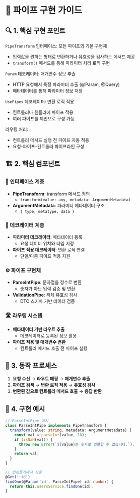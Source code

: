 # 🚀 파이프 구현 가이드

## 🔍 1. 핵심 구현 포인트

`PipeTransform` 인터페이스: 모든 파이프의 기본 구현체
- 입력값을 원하는 형태로 변환하거나 유효성을 검사하는 메서드 제공
- `transform()` 메서드를 통해 파라미터 처리 로직 구현

`Param` 데코레이터: 매개변수 정보 추출
- HTTP 요청에서 특정 파라미터 추출 (@Param, @Query)
- 메타데이터를 통해 파라미터 정보 저장

`UsePipes` 데코레이터: 변환 로직 적용
- 컨트롤러나 핸들러에 파이프 적용
- 여러 파이프를 체인으로 구성 가능

라우팅 처리: 
- 컨트롤러 메서드 실행 전 파이프 자동 적용
- 요청-파이프-컨트롤러 파이프라인 구성

## 🏗️ 2. 핵심 컴포넌트

### 🔄 인터페이스 계층

- **PipeTransform**: transform 메서드 정의
  - `transform(value: any, metadata: ArgumentMetadata)`
- **ArgumentMetadata**: 파라미터 메타데이터 구조
  - `{ type, metatype, data }`

### 🧩 데코레이터 계층

- **파라미터 데코레이터**: 메타데이터 등록
  - 요청 데이터 위치와 타입 지정
- **파이프 적용 데코레이터**: 변환 로직 연결
  - 단일/다중 파이프 적용 지원

### ⚙️ 파이프 구현체

- **ParseIntPipe**: 문자열을 정수로 변환
  - 숫자가 아닌 입력 검증 및 변환
- **ValidationPipe**: 객체 유효성 검사
  - DTO 스키마 기반 데이터 검증

### 🛣️ 라우팅 시스템

- **메타데이터 기반 라우트 추출**
  - 데코레이터로 등록된 정보 활용
- **파이프 적용 및 매개변수 변환**
  - 컨트롤러 메서드 호출 전 파이프 실행

## 🔄 3. 동작 프로세스

1. **요청 수신** → **라우트 매핑** → **매개변수 추출**
2. **파이프 검색** → **변환 로직 적용** → **유효성 검사**
3. **변환된 값으로 컨트롤러 메서드 호출** → **응답 반환**

## 📝 4. 구현 예시

```typescript
// ParseIntPipe 예시
class ParseIntPipe implements PipeTransform {
  transform(value: string, metadata: ArgumentMetadata) {
    const val = parseInt(value, 10);
    if (isNaN(val)) {
      throw new Error(`${value}는 숫자로 변환할 수 없습니다.`);
    }
    return val;
  }
}

// 컨트롤러에서 사용
@Get(':id')
findOne(@Param('id', ParseIntPipe) id: number) {
  return this.usersService.findOne(id);
}
```